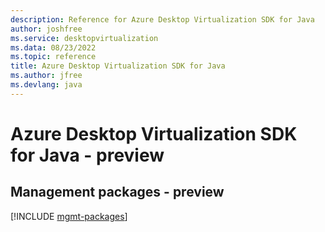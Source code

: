 ```yaml
---
description: Reference for Azure Desktop Virtualization SDK for Java
author: joshfree
ms.service: desktopvirtualization
ms.data: 08/23/2022
ms.topic: reference
title: Azure Desktop Virtualization SDK for Java
ms.author: jfree
ms.devlang: java
---
```

# Azure Desktop Virtualization SDK for Java - preview

## Management packages - preview
[!INCLUDE [mgmt-packages](desktop-virtualization-mgmt-index.md)]